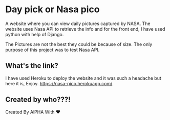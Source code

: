 
# Day pick or Nasa pico

A website where you can view daily pictures captured by NASA. 
The website uses Nasa API to retrieve the info and for the front end, I have used python with help of Django.

The Pictures are not the best they could be because of size. The only purpose of this project was to test Nasa API.
## What's the link?

I have used Heroku to deploy the website and it was such a headache but here it is, Enjoy.
https://nasa-pico.herokuapp.com/
## Created by who???!

Created By AlPHA With ❤️